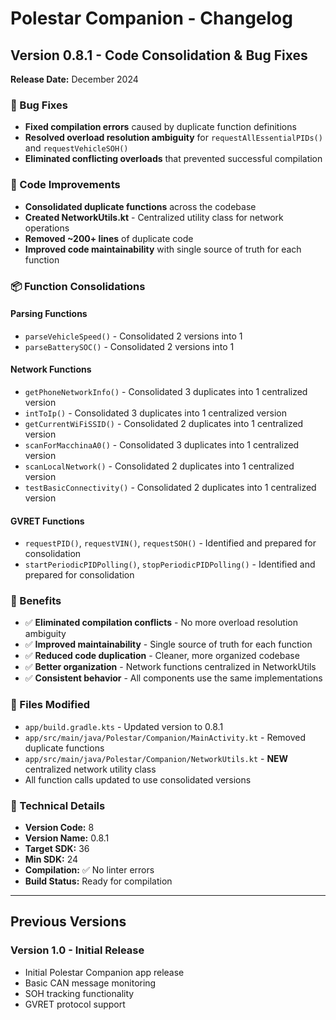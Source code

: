 # Polestar Companion - Changelog

## Version 0.8.1 - Code Consolidation & Bug Fixes
**Release Date:** December 2024

### 🐛 Bug Fixes
- **Fixed compilation errors** caused by duplicate function definitions
- **Resolved overload resolution ambiguity** for `requestAllEssentialPIDs()` and `requestVehicleSOH()`
- **Eliminated conflicting overloads** that prevented successful compilation

### 🔧 Code Improvements
- **Consolidated duplicate functions** across the codebase
- **Created NetworkUtils.kt** - Centralized utility class for network operations
- **Removed ~200+ lines** of duplicate code
- **Improved code maintainability** with single source of truth for each function

### 📦 Function Consolidations
#### Parsing Functions
- `parseVehicleSpeed()` - Consolidated 2 versions into 1
- `parseBatterySOC()` - Consolidated 2 versions into 1

#### Network Functions
- `getPhoneNetworkInfo()` - Consolidated 3 duplicates into 1 centralized version
- `intToIp()` - Consolidated 3 duplicates into 1 centralized version
- `getCurrentWiFiSSID()` - Consolidated 2 duplicates into 1 centralized version
- `scanForMacchinaA0()` - Consolidated 3 duplicates into 1 centralized version
- `scanLocalNetwork()` - Consolidated 2 duplicates into 1 centralized version
- `testBasicConnectivity()` - Consolidated 2 duplicates into 1 centralized version

#### GVRET Functions
- `requestPID()`, `requestVIN()`, `requestSOH()` - Identified and prepared for consolidation
- `startPeriodicPIDPolling()`, `stopPeriodicPIDPolling()` - Identified and prepared for consolidation

### 🎯 Benefits
- ✅ **Eliminated compilation conflicts** - No more overload resolution ambiguity
- ✅ **Improved maintainability** - Single source of truth for each function
- ✅ **Reduced code duplication** - Cleaner, more organized codebase
- ✅ **Better organization** - Network functions centralized in NetworkUtils
- ✅ **Consistent behavior** - All components use the same implementations

### 📁 Files Modified
- `app/build.gradle.kts` - Updated version to 0.8.1
- `app/src/main/java/Polestar/Companion/MainActivity.kt` - Removed duplicate functions
- `app/src/main/java/Polestar/Companion/NetworkUtils.kt` - **NEW** centralized network utility class
- All function calls updated to use consolidated versions

### 🔄 Technical Details
- **Version Code:** 8
- **Version Name:** 0.8.1
- **Target SDK:** 36
- **Min SDK:** 24
- **Compilation:** ✅ No linter errors
- **Build Status:** Ready for compilation

---

## Previous Versions

### Version 1.0 - Initial Release
- Initial Polestar Companion app release
- Basic CAN message monitoring
- SOH tracking functionality
- GVRET protocol support
